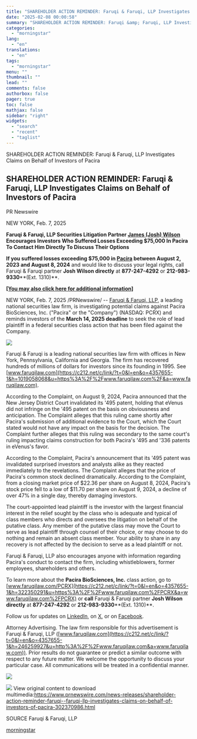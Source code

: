 ```yaml
---
title: "SHAREHOLDER ACTION REMINDER: Faruqi & Faruqi, LLP Investigates Claims on Behalf of Investors of Pacira"
date: "2025-02-08 00:00:58"
summary: "SHAREHOLDER ACTION REMINDER: Faruqi &amp; Faruqi, LLP Investigates Claims on Behalf of Investors of Pacira SHAREHOLDER ACTION REMINDER: Faruqi &amp; Faruqi, LLP Investigates Claims on Behalf of Investors of Pacira PR Newswire NEW YORK, Feb. 7, 2025 Faruqi &amp; Faruqi, LLP Securities Litigation Partner James (Josh) Wilson Encourages Investors Who..."
categories:
  - "morningstar"
lang:
  - "en"
translations:
  - "en"
tags:
  - "morningstar"
menu: ""
thumbnail: ""
lead: ""
comments: false
authorbox: false
pager: true
toc: false
mathjax: false
sidebar: "right"
widgets:
  - "search"
  - "recent"
  - "taglist"
---
```


SHAREHOLDER ACTION REMINDER: Faruqi & Faruqi, LLP Investigates Claims on Behalf of Investors of Pacira

SHAREHOLDER ACTION REMINDER: Faruqi & Faruqi, LLP Investigates Claims on Behalf of Investors of Pacira
------------------------------------------------------------------------------------------------------

PR Newswire

NEW YORK, Feb. 7, 2025


**Faruqi & Faruqi, LLP Securities Litigation Partner [James (Josh) Wilson](https://c212.net/c/link/?t=0&l=en&o=4357655-1&h=3442946318&u=https%3A%2F%2Fwww.faruqilaw.com%2Fattorney%2F22%2Fjames-m-wilson-jr&a=James+(Josh)+Wilson) Encourages Investors Who Suffered Losses Exceeding $75,000 In Pacira To Contact Him Directly To Discuss Their Options**

**If you suffered losses exceeding $75,000 in [Pacira](https://c212.net/c/link/?t=0&l=en&o=4357655-1&h=3474616633&u=https%3A%2F%2Fwww.faruqilaw.com%2FPCRX&a=Pacira) between August 2, 2023 and August 8, 2024** and would like to discuss your legal rights, call Faruqi & Faruqi partner **Josh Wilson directly** at **877-247-4292** or **212-983-9330****(Ext. 1310)**.

**[[You may also click here for additional information]](https://c212.net/c/link/?t=0&l=en&o=4357655-1&h=1047014239&u=https%3A%2F%2Fwww.faruqilaw.com%2FPCRX&a=%5BYou+may+also+click+here+for+additional+information%5D)**

NEW YORK, Feb. 7, 2025 /PRNewswire/ -- [Faruqi & Faruqi, LLP](https://c212.net/c/link/?t=0&l=en&o=4357655-1&h=574044572&u=https%3A%2F%2Fwww.faruqilaw.com%2F&a=Faruqi+%26+Faruqi%2C+LLP), a leading national securities law firm, is investigating potential claims against Pacira BioSciences, Inc. ("Pacira" or the "Company") (NASDAQ: PCRX) and reminds investors of the **March 14, 2025 deadline** to seek the role of lead plaintiff in a federal securities class action that has been filed against the Company.

[![](https://mma.prnewswire.com/media/2457438/Faruqi_Logo.jpg)](https://mma.prnewswire.com/media/2457438/Faruqi_Logo.html)

Faruqi & Faruqi is a leading national securities law firm with offices in New York, Pennsylvania, California and Georgia. The firm has recovered hundreds of millions of dollars for investors since its founding in 1995. See [www.faruqilaw.com](https://c212.net/c/link/?t=0&l=en&o=4357655-1&h=1019058068&u=https%3A%2F%2Fwww.faruqilaw.com%2F&a=www.faruqilaw.com).

According to the Complaint, on August 9, 2024, Pacira announced that the New Jersey District Court invalidated its '495 patent, holding that eVenus did not infringe on the '495 patent on the basis on obviousness and anticipation. The Complaint alleges that this ruling came shortly after Pacira's submission of additional evidence to the Court, which the Court stated would not have any impact on the basis for the decision. The Complaint further alleges that this ruling was secondary to the same court's ruling impacting claims construction for both Pacira's '495 and '336 patents in eVenus's favor.

According to the Complaint, Pacira's announcement that its '495 patent was invalidated surprised investors and analysts alike as they reacted immediately to the revelations. The Complaint alleges that the price of Pacira's common stock declined dramatically. According to the Complaint, from a closing market price of $22.36 per share on August 8, 2024, Pacira's stock price fell to a low of $11.70 per share on August 9, 2024, a decline of over 47% in a single day, thereby damaging investors.

The court-appointed lead plaintiff is the investor with the largest financial interest in the relief sought by the class who is adequate and typical of class members who directs and oversees the litigation on behalf of the putative class. Any member of the putative class may move the Court to serve as lead plaintiff through counsel of their choice, or may choose to do nothing and remain an absent class member. Your ability to share in any recovery is not affected by the decision to serve as a lead plaintiff or not.

Faruqi & Faruqi, LLP also encourages anyone with information regarding Pacira's conduct to contact the firm, including whistleblowers, former employees, shareholders and others.

To learn more about the **Pacira BioSciences, Inc.** class action, go to [www.faruqilaw.com/PCRX](https://c212.net/c/link/?t=0&l=en&o=4357655-1&h=322350291&u=https%3A%2F%2Fwww.faruqilaw.com%2FPCRX&a=www.faruqilaw.com%2FPCRX) or **call** Faruqi & Faruqi partner **Josh Wilson directly** at **877-247-4292** or **212-983-9330****(Ext. 1310)**.

Follow us for updates on [LinkedIn](https://c212.net/c/link/?t=0&l=en&o=4357655-1&h=928155535&u=https%3A%2F%2Fwww.linkedin.com%2Fcompany%2Ffaruqi-%26-faruqi-llp%2F&a=LinkedIn), on [X](https://c212.net/c/link/?t=0&l=en&o=4357655-1&h=1327289023&u=https%3A%2F%2Fx.com%2Ffaruqilaw&a=X), or on [Facebook](https://c212.net/c/link/?t=0&l=en&o=4357655-1&h=4248202978&u=https%3A%2F%2Fwww.facebook.com%2FFaruqiLaw%2F&a=Facebook).

Attorney Advertising. The law firm responsible for this advertisement is Faruqi & Faruqi, LLP ([www.faruqilaw.com](https://c212.net/c/link/?t=0&l=en&o=4357655-1&h=246259927&u=http%3A%2F%2Fwww.faruqilaw.com&a=www.faruqilaw.com)). Prior results do not guarantee or predict a similar outcome with respect to any future matter. We welcome the opportunity to discuss your particular case. All communications will be treated in a confidential manner.

[![](https://mma.prnewswire.com/media/1959220/Logo_11_30_2022.jpg)](https://mma.prnewswire.com/media/1959220/Logo_11_30_2022.html)

 ![](https://c212.net/c/img/favicon.png?sn=NY14089&sd=2025-02-07) View original content to download multimedia:<https://www.prnewswire.com/news-releases/shareholder-action-reminder-faruqi--faruqi-llp-investigates-claims-on-behalf-of-investors-of-pacira-302370986.html>

SOURCE Faruqi & Faruqi, LLP

[morningstar](https://www.morningstar.com/news/pr-newswire/20250207ny14089/shareholder-action-reminder-faruqi-faruqi-llp-investigates-claims-on-behalf-of-investors-of-pacira)
